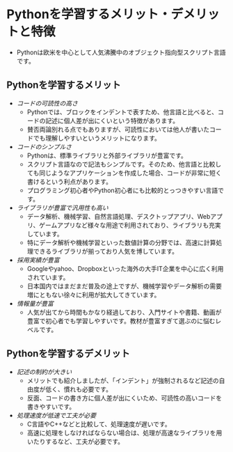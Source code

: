 # Pythonを学習するメリット・デメリットと特徴

- Pythonは欧米を中心として人気沸騰中のオブジェクト指向型スクリプト言語です。

## Pythonを学習するメリット

- *コードの可読性の高さ*
    - Pythonでは、ブロックをインデントで表すため、他言語と比べると、コードの記述に個人差が出にくいという特徴があります。
    - 賛否両論別れる点でもありますが、可読性においては他人が書いたコードでも理解しやすいというメリットになります。
- *コードのシンプルさ*
    - Pythonは、標準ライブラリと外部ライブラリが豊富です。
    - スクリプト言語なので記法もシンプルです。そのため、他言語と比較しても同じようなアプリケーションを作成した場合、コードが非常に短く書けるという利点があります。
    - プログラミング初心者やPython初心者にも比較的とっつきやすい言語です。
- *ライブラリが豊富で汎用性も高い*
    - データ解析、機械学習、自然言語処理、デスクトップアプリ、Webアプリ、ゲームアプリなど様々な用途で利用されており、ライブラリも充実しています。
    - 特にデータ解析や機械学習といった数値計算の分野では、高速に計算処理できるライブラリが揃っており人気を博しています。
- *採用実績が豊富*
    - Googleやyahoo、Dropboxといった海外の大手IT企業を中心に広く利用されています。
    - 日本国内ではまだまだ普及の途上ですが、機械学習やデータ解析の需要増にともない徐々に利用が拡大してきています。
- *情報量が豊富*
    - 人気が出てから時間もかなり経過しており、入門サイトや書籍、動画が豊富で初心者でも学習しやすいです。教材が豊富すぎて選ぶのに悩むレベルです。

## Pythonを学習するデメリット

- *記述の制約が大きい*
    - メリットでも紹介しましたが、「インデント」が強制されるなど記述の自由度が低く、慣れも必要です。
    - 反面、コードの書き方に個人差が出にくいため、可読性の高いコードを書きやすいです。
- *処理速度が低速で工夫が必要*
    - C言語やC++などと比較して、処理速度が遅いです。
    - 高速に処理をしなければならない場合は、処理が高速なライブラリを用いたりするなど、工夫が必要です。